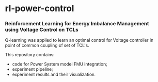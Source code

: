 # rl-power-control
### Reinforcement Learning for Energy Imbalance Management using Voltage Control on TCLs

Q-learning was applied to learn an optimal control for Voltage controller in point of common coupling of set of TCL's.

This repository contains:
* code for Power System model FMU integration;
* experiment pipeline;
* experiment results and their visualization.

